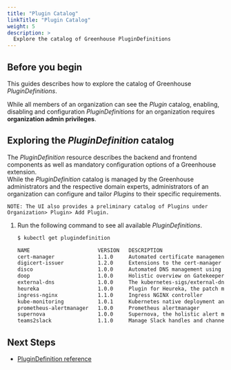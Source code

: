 ```yaml
---
title: "Plugin Catalog"
linkTitle: "Plugin Catalog"
weight: 5
description: >
  Explore the catalog of Greenhouse PluginDefinitions
---
```


## Before you begin

This guides describes how to explore the catalog of Greenhouse _PluginDefinitions_.

While all members of an organization can see the _Plugin_ catalog, enabling, disabling and configuration _PluginDefinitions_ for an organization requires **organization admin privileges**.

## Exploring the _PluginDefinition_ catalog

The _PluginDefinition_ resource describes the backend and frontend components as well as mandatory configuration options of a Greenhouse extension.  
While the _PluginDefinition_ catalog is managed by the Greenhouse administrators and the respective domain experts, administrators of an organization can configure and tailor _Plugins_ to their specific requirements.

```text
NOTE: The UI also provides a preliminary catalog of Plugins under Organization> Plugin> Add Plugin.
```

1. Run the following command to see all available _PluginDefinitions_.

   ```bash
   $ kubectl get plugindefinition

   NAME                      VERSION   DESCRIPTION                                                                                                  AGE
   cert-manager              1.1.0     Automated certificate management in Kubernetes                                                               182d
   digicert-issuer           1.2.0     Extensions to the cert-manager for DigiCert support                                                          182d
   disco                     1.0.0     Automated DNS management using the Designate Ingress CNAME operator (DISCO)                                  179d
   doop                      1.0.0     Holistic overview on Gatekeeper policies and violations                                                      177d
   external-dns              1.0.0     The kubernetes-sigs/external-dns plugin.                                                                     186d
   heureka                   1.0.0     Plugin for Heureka, the patch management system.                                                             177d
   ingress-nginx             1.1.0     Ingress NGINX controller                                                                                     187d
   kube-monitoring           1.0.1     Kubernetes native deployment and management of Prometheus, Alertmanager and related monitoring components.   51d
   prometheus-alertmanager   1.0.0     Prometheus alertmanager                                                                                      60d
   supernova                 1.0.0     Supernova, the holistic alert management UI                                                                  187d
   teams2slack               1.1.0     Manage Slack handles and channels based on Greenhouse teams and their members                                115d
   ```

## Next Steps

- [PluginDefinition reference](./../../../reference/components/plugindefinition)
